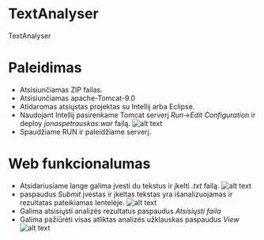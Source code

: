# TextAnalyser
TextAnalyser

# Paleidimas



 - Atsisiunčiamas ZIP failas. 
 - Atsisiunčiamas apache-Tomcat-9.0 
 - Atidaromas atsiųstas projektas su Intellij arba Eclipse.
 - Naudojant Intellij pasirenkame Tomcat serverį _Run->Edit Configuration_ ir deploy  _jonaspetrauskas:war_ failą.
![alt text](https://github.com/tikmelagis/TextAnalyser/blob/master/foto%20analyse/Screen%20Shot%202019-10-20%20at%2014.38.39.png?raw=true "Title Text 1")
 - Spaudžiame RUN ir paleidžiame serverį.

# Web funkcionalumas

  - Atsidariusiame lange galima įvesti du tekstus ir įkelti _.txt_ failą.
  ![alt text](https://github.com/tikmelagis/TextAnalyser/blob/master/foto%20analyse/Screen%20Shot%202019-10-20%20at%2014.00.52.png?raw=true "Title Text 2")
  - paspaudus _Submit_ įvestas ir įkeltas tekstas yra išanalizuojamas ir rezultatas pateikiamas lentelėje.
  ![alt text](https://github.com/tikmelagis/TextAnalyser/blob/master/foto%20analyse/Screen%20Shot%202019-10-20%20at%2014.01.38.png?raw=true "Title Text 2")
  - Galima atsisiųsti analizės rezultatus paspaudus _Atsisiųsti faila_ 
  - Galima pažiūrėti visas atliktas analizės užklauskas paspaudus _View_
  ![alt text](https://github.com/tikmelagis/TextAnalyser/blob/master/foto%20analyse/Screen%20Shot%202019-10-20%20at%2014.02.22.png?raw=true "Title Text 3")

